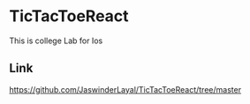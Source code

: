 # TicTacToeReact

This is college Lab for Ios

## Link
https://github.com/JaswinderLayal/TicTacToeReact/tree/master
